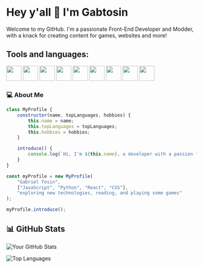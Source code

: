 <!-- Bio -->
# Hey y'all 👋 I'm Gabtosin

Welcome to my GitHub. I'm a passionate Front-End Developer and Modder, with a knack for creating content for games, websites and more!

## Tools and languages:
<img src="https://cdn.jsdelivr.net/gh/devicons/devicon/icons/javascript/javascript-original.svg" width="40" height="40"/> <img src="https://cdn.jsdelivr.net/gh/devicons/devicon/icons/python/python-original.svg" width="40" height="40" /> 
<img src="https://cdn.jsdelivr.net/gh/devicons/devicon/icons/react/react-original.svg" width="40" height="40" /> <img src="https://cdn.jsdelivr.net/gh/devicons/devicon/icons/nodejs/nodejs-original.svg" width="40" height="40" /> 
<img src="https://cdn.jsdelivr.net/gh/devicons/devicon/icons/css3/css3-original-wordmark.svg" width="40" height="40" /> <img src="https://cdn.jsdelivr.net/gh/devicons/devicon/icons/html5/html5-original-wordmark.svg" width="40" height="40" />
<img src="https://cdn.jsdelivr.net/gh/devicons/devicon/icons/photoshop/photoshop-line.svg" width="40" height="40"/> <img src="https://cdn.jsdelivr.net/gh/devicons/devicon/icons/windows8/windows8-original.svg" width="40" height="40"/>
<img src="https://cdn.jsdelivr.net/gh/devicons/devicon/icons/linux/linux-original.svg" width="40" height="40"/>

<!-- About Me -->
### 💻 About Me

```javascript
class MyProfile {
    constructor(name, topLanguages, hobbies) {
        this.name = name;
        this.topLanguages = topLanguages;
        this.hobbies = hobbies;
    }

    introduce() {
        console.log(`Hi, I'm ${this.name}, a developer with a passion for ${this.topLanguages.join(', ')}.\nWhen I'm not coding, you can find me ${this.hobbies}.`);
    }
}

const myProfile = new MyProfile(
    "Gabriel Tosin",
    ["JavaScript", "Python", "React", "CSS"],
    "exploring new technologies, reading, and playing some games"
);

myProfile.introduce();

```
<!-- GitHub Stats -->
## 📊 GitHub Stats

![Your GitHub Stats](https://github-readme-stats.vercel.app/api?username=Gabtosin&show_icons=true&count_private=true&theme=radical)

![Top Languages](https://github-readme-stats.vercel.app/api/top-langs/?username=Gabtosin&layout=compact&theme=radical)
